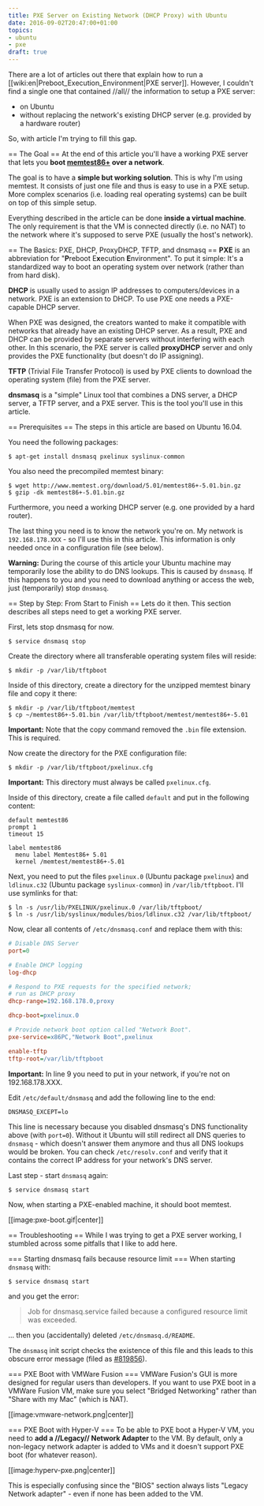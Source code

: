 ```yaml
---
title: PXE Server on Existing Network (DHCP Proxy) with Ubuntu
date: 2016-09-02T20:47:00+01:00
topics:
- ubuntu
- pxe
draft: true
---
```


There are a lot of articles out there that explain how to run a [[wiki:en|Preboot_Execution_Environment|PXE server]]. However, I couldn't find a single one that contained //all// the information to setup a PXE server:
* on Ubuntu
* without replacing the network's existing DHCP server (e.g. provided by a hardware router)

So, with article I'm trying to fill this gap.

== The Goal ==
At the end of this article you'll have a working PXE server that lets you **boot [memtest86+](http://www.memtest.org/) over a network**.

The goal is to have a **simple but working solution**. This is why I'm using memtest. It consists of just one file and thus is easy to use in a PXE setup. More complex scenarios (i.e. loading real operating systems) can be built on top of this simple setup.

Everything described in the article can be done **inside a virtual machine**. The only requirement is that the VM is connected directly (i.e. no NAT) to the network where it's supposed to serve PXE (usually the host's network).

== The Basics: PXE, DHCP, ProxyDHCP, TFTP, and dnsmasq ==
**PXE** is an abbreviation for "**P**reboot E**x**ecution **E**nvironment". To put it simple: It's a standardized way to boot an operating system over network (rather than from hard disk).

**DHCP** is usually used to assign IP addresses to computers/devices in a network. PXE is an extension to DHCP. To use PXE one needs a PXE-capable DHCP server.

When PXE was designed, the creators wanted to make it compatible with networks that already have an existing DHCP server. As a result, PXE and DHCP can be provided by separate servers without interfering with each other. In this scenario, the PXE server is called **proxyDHCP** server and only provides the PXE functionality (but doesn't do IP assigning).

**TFTP** (Trivial File Transfer Protocol) is used by PXE clients to download the operating system (file) from the PXE server.

**dnsmasq** is a "simple" Linux tool that combines a DNS server, a DHCP server, a TFTP server, and a PXE server. This is the tool you'll use in this article.

== Prerequisites ==
The steps in this article are based on Ubuntu 16.04.

You need the following packages:

```
$ apt-get install dnsmasq pxelinux syslinux-common
```

You also need the precompiled memtest binary:

```
$ wget http://www.memtest.org/download/5.01/memtest86+-5.01.bin.gz
$ gzip -dk memtest86+-5.01.bin.gz
```

Furthermore, you need a working DHCP server (e.g. one provided by a hard router).

The last thing you need is to know the network you're on. My network is `192.168.178.XXX` - so I'll use this in this article. This information is only needed once in a configuration file (see below).

**Warning:** During the course of this article your Ubuntu machine may temporarily lose the ability to do DNS lookups. This is caused by `dnsmasq`. If this happens to you and you need to download anything or access the web, just (temporarily) stop `dnsmasq`.

== Step by Step: From Start to Finish ==
Lets do it then. This section describes all steps need to get a working PXE server.

First, lets stop dnsmasq for now.

```
$ service dnsmasq stop
```

Create the directory where all transferable operating system files will reside:

```
$ mkdir -p /var/lib/tftpboot
```

Inside of this directory, create a directory for the unzipped memtest binary file and copy it there:

```
$ mkdir -p /var/lib/tftpboot/memtest
$ cp ~/memtest86+-5.01.bin /var/lib/tftpboot/memtest/memtest86+-5.01
```

**Important:** Note that the copy command removed the `.bin` file extension. This is required.

Now create the directory for the PXE configuration file:

```
$ mkdir -p /var/lib/tftpboot/pxelinux.cfg
```

**Important:** This directory must always be called `pxelinux.cfg`.

Inside of this directory, create a file called `default` and put in the following content:

```
default memtest86
prompt 1
timeout 15

label memtest86
  menu label Memtest86+ 5.01
  kernel /memtest/memtest86+-5.01
```

Next, you need to put the files `pxelinux.0` (Ubuntu package `pxelinux`) and `ldlinux.c32` (Ubuntu package `syslinux-common`) in `/var/lib/tftpboot`. I'll use symlinks for that:

```
$ ln -s /usr/lib/PXELINUX/pxelinux.0 /var/lib/tftpboot/
$ ln -s /usr/lib/syslinux/modules/bios/ldlinux.c32 /var/lib/tftpboot/
```

Now, clear all contents of `/etc/dnsmasq.conf` and replace them with this:

```ini line=1 highlight=9
# Disable DNS Server
port=0

# Enable DHCP logging
log-dhcp

# Respond to PXE requests for the specified network;
# run as DHCP proxy
dhcp-range=192.168.178.0,proxy

dhcp-boot=pxelinux.0

# Provide network boot option called "Network Boot".
pxe-service=x86PC,"Network Boot",pxelinux

enable-tftp
tftp-root=/var/lib/tftpboot
```

**Important:** In line 9 you need to put in your network, if you're not on 192.168.178.XXX.

Edit `/etc/default/dnsmasq` and add the following line to the end:

```
DNSMASQ_EXCEPT=lo
```

This line is necessary because you disabled dnsmasq's DNS functionality above (with `port=0`). Without it Ubuntu will still redirect all DNS queries to `dnsmasq` - which doesn't answer them anymore and thus all DNS lookups would be broken. You can check `/etc/resolv.conf` and verify that it contains the correct IP address for your network's DNS server.

Last step - start `dnsmasq` again:

```
$ service dnsmasq start
```

Now, when starting a PXE-enabled machine, it should boot memtest.

[[image:pxe-boot.gif|center]]

== Troubleshooting ==
While I was trying to get a PXE server working, I stumbled across some pitfalls that I like to add here.

=== Starting dnsmasq fails because resource limit ===
When starting `dnsmasq` with:

```
$ service dnsmasq start
```

and you get the error:

>Job for dnsmasq.service failed because a configured resource limit was exceeded.

... then you (accidentally) deleted `/etc/dnsmasq.d/README`.

The `dnsmasq` init script checks the existence of this file and this leads to this obscure error message (filed as [#819856](https://bugs.debian.org/cgi-bin/bugreport.cgi?bug=819856)).

=== PXE Boot with VMWare Fusion ===
VMWare Fusion's GUI is more designed for regular users than developers. If you want to use PXE boot in a VMWare Fusion VM, make sure you select "Bridged Networking" rather than "Share with my Mac" (which is NAT).

[[image:vmware-network.png|center]]

=== PXE Boot with Hyper-V ===
To be able to PXE boot a Hyper-V VM, you need to **add a //Legacy// Network Adapter** to the VM. By default, only a non-legacy network adapter is added to VMs and it doesn't support PXE boot (for whatever reason).

[[image:hyperv-pxe.png|center]]

This is especially confusing since the "BIOS" section always lists "Legacy Network adapter" - even if none has been added to the VM.
